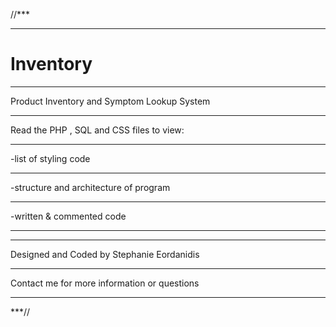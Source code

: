 //***
*****
# Inventory
*****
Product Inventory and Symptom Lookup System
*****
Read the PHP , SQL and CSS files to view:
*****
-list of styling code
*****
-structure and architecture of program
*****
-written & commented code
*****
*****
Designed and Coded by Stephanie Eordanidis
*****
Contact me for more information or questions
*****
***//
